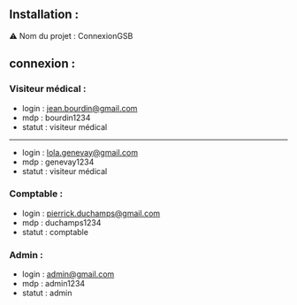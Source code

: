 ## Installation :
:warning: Nom du projet : ConnexionGSB

## connexion : 
### Visiteur médical :
* login : jean.bourdin@gmail.com
* mdp : bourdin1234
* statut : visiteur médical
---------------
* login : lola.genevay@gmail.com
* mdp : genevay1234
* statut : visiteur médical

### Comptable : 
* login : pierrick.duchamps@gmail.com
* mdp : duchamps1234
* statut : comptable

### Admin : 
* login : admin@gmail.com
* mdp : admin1234
* statut : admin
